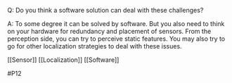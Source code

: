 Q: Do you think a software solution can deal with these challenges?

A: To some degree it can be solved by software. But you also need to think on your hardware for redundancy and placement of sensors. From the perception side, you can try to perceive static features. You may also try to go for other localization strategies to deal with these issues.

[[Sensor]]
[[Localization]]
[[Software]]

#P12 